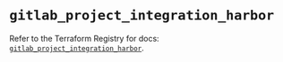 # `gitlab_project_integration_harbor`

Refer to the Terraform Registry for docs: [`gitlab_project_integration_harbor`](https://registry.terraform.io/providers/gitlabhq/gitlab/18.4.1/docs/resources/project_integration_harbor).
